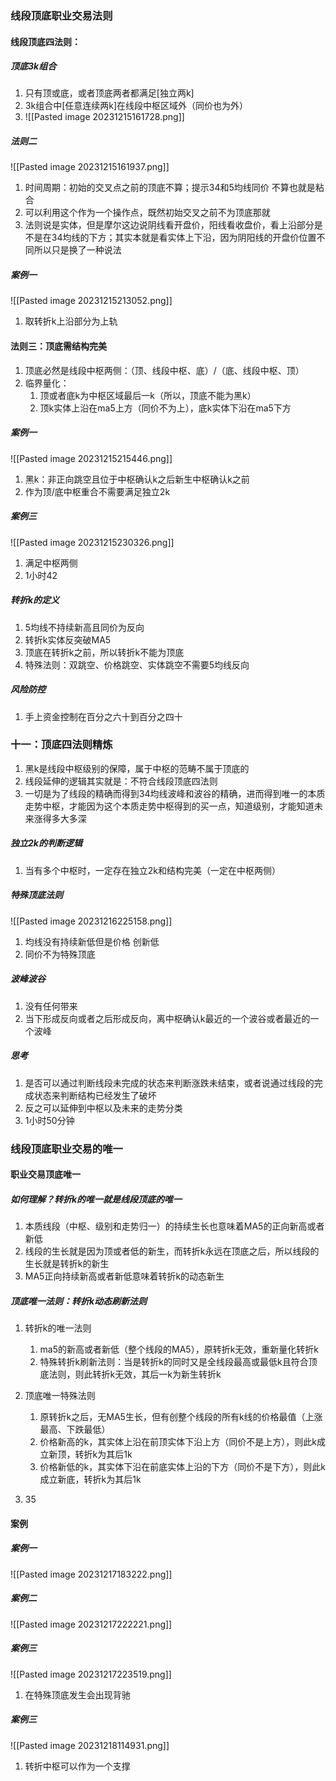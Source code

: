 ### 线段顶底职业交易法则
#### 线段顶底四法则：
##### 顶底3k组合
1. 只有顶或底，或者顶底两者都满足[独立两k]
2. 3k组合中[任意连续两k]在线段中枢区域外（同价也为外）
3. ![[Pasted image 20231215161728.png]]
##### 法则二
![[Pasted image 20231215161937.png]]
1. 时间周期：初始的交叉点之前的顶底不算；提示34和5均线同价 不算也就是粘合
2. 可以利用这个作为一个操作点，既然初始交叉之前不为顶底那就
3. 法则说是实体，但是摩尔这边说阴线看开盘价，阳线看收盘价，看上沿部分是不是在34均线的下方；其实本就是看实体上下沿，因为阴阳线的开盘价位置不同所以只是换了一种说法
##### 案例一
![[Pasted image 20231215213052.png]]
1. 取转折k上沿部分为上轨
#### 法则三：顶底需结构完美
1. 顶底必然是线段中枢两侧：（顶、线段中枢、底）/（底、线段中枢、顶）
2. 临界量化：
	1. 顶或者底k为中枢区域最后一k（所以，顶底不能为黑k）
	2. 顶k实体上沿在ma5上方（同价不为上），底k实体下沿在ma5下方
##### 案例一
![[Pasted image 20231215215446.png]]
1. 黑k：非正向跳空且位于中枢确认k之后新生中枢确认k之前
2. 作为顶/底中枢重合不需要满足独立2k
##### 案例三
![[Pasted image 20231215230326.png]]
1. 满足中枢两侧
2. 1小时42
##### 转折k的定义
1. 5均线不持续新高且同价为反向
2. 转折k实体反突破MA5
3. 顶底在转折k之前，所以转折k不能为顶底
4. 特殊法则：双跳空、价格跳空、实体跳空不需要5均线反向
##### 风险防控
1. 手上资金控制在百分之六十到百分之四十
### 十一：顶底四法则精炼
1. 黑k是线段中枢级别的保障，属于中枢的范畴不属于顶底的
2. 线段延伸的逻辑其实就是：不符合线段顶底四法则
3. 一切是为了线段的精确而得到34均线波峰和波谷的精确，进而得到唯一的本质走势中枢，才能因为这个本质走势中枢得到的买一点，知道级别，才能知道未来涨得多大多深
##### 独立2k的判断逻辑
1. 当有多个中枢时，一定存在独立2k和结构完美（一定在中枢两侧）
##### 特殊顶底法则
![[Pasted image 20231216225158.png]]
1. 均线没有持续新低但是价格  创新低
2. 同价不为特殊顶底
##### 波峰波谷
1. 没有任何带来
2. 当下形成反向或者之后形成反向，离中枢确认k最近的一个波谷或者最近的一个波峰
##### 思考
1. 是否可以通过判断线段未完成的状态来判断涨跌未结束，或者说通过线段的完成状态来判断结构已经发生了破坏
2. 反之可以延伸到中枢以及未来的走势分类
3. 1小时50分钟
### 线段顶底职业交易的唯一
#### 职业交易顶底唯一
##### 如何理解？转折k的唯一就是线段顶底的唯一
1. 本质线段（中枢、级别和走势归一）的持续生长也意味着MA5的正向新高或者新低
2. 线段的生长就是因为顶或者低的新生，而转折k永远在顶底之后，所以线段的生长就是转折k的新生
3. MA5正向持续新高或者新低意味着转折k的动态新生
##### 顶底唯一法则：转折k动态刷新法则
1. 转折k的唯一法则
	1. ma5的新高或者新低（整个线段的MA5），原转折k无效，重新量化转折k
	2. 特殊转折k刷新法则：当是转折k的同时又是全线段最高或最低k且符合顶底法则，则此转折k无效，其后一k为新生转折k
3. 顶底唯一特殊法则 
	1. 原转折k之后，无MA5生长，但有创整个线段的所有k线的价格最值（上涨最高、下跌最低）
	2. 价格新高的k，其实体上沿在前顶实体下沿上方（同价不是上方），则此k成立新顶，转折k为其后1k
	3. 价格新低的k，其实体下沿在前底实体上沿的下方（同价不是下方），则此k成立新底，转折k为其后1k
	
3. 35
#### 案例
##### 案例一
![[Pasted image 20231217183222.png]]
##### 案例二

![[Pasted image 20231217222221.png]]
##### 案例三
![[Pasted image 20231217223519.png]]
1. 在特殊顶底发生会出现背驰
##### 案例三
![[Pasted image 20231218114931.png]]
1. 转折中枢可以作为一个支撑